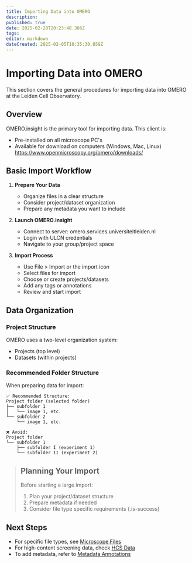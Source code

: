 ```yaml
---
title: Importing Data into OMERO
description: 
published: true
date: 2025-02-28T20:23:48.386Z
tags: 
editor: markdown
dateCreated: 2025-02-05T10:35:30.859Z
---
```


# Importing Data into OMERO

This section covers the general procedures for importing data into OMERO at the Leiden Cell Observatory.

## Overview

OMERO.insight is the primary tool for importing data. This client is:
- Pre-installed on all microscope PC's
- Available for download on computers (Windows, Mac, Linux) 
	https://www.openmicroscopy.org/omero/downloads/

## Basic Import Workflow

1. **Prepare Your Data**
   - Organize files in a clear structure
   - Consider project/dataset organization
   - Prepare any metadata you want to include

2. **Launch OMERO.insight**
   - Connect to server: omero.services.universiteitleiden.nl
   - Login with ULCN credentials
   - Navigate to your group/project space

3. **Import Process**
   - Use File > Import or the import icon
   - Select files for import
   - Choose or create projects/datasets
   - Add any tags or annotations
   - Review and start import

## Data Organization

### Project Structure
OMERO uses a two-level organization system:
- Projects (top level)
- Datasets (within projects)

### Recommended Folder Structure

When preparing data for import:

```
✅ Recommended Structure:
Project folder (selected folder)
├── subfolder 1
│   └── image 1, etc.
└── subfolder 2
    └── image 1, etc.

❌ Avoid:
Project folder
└── subfolder 1
    ├── subfolder I (experiment 1)
    └── subfolder II (experiment 2)
```


> ## Planning Your Import
> Before starting a large import:
> 1. Plan your project/dataset structure
> 2. Prepare metadata if needed
> 3. Consider file type specific requirements
{.is-success}


## Next Steps

- For specific file types, see [Microscope Files](importing/microscope-files.md)
- For high-content screening data, check [HCS Data](importing/hcs-data.md)
- To add metadata, refer to [Metadata Annotations](importing/metadata.md)